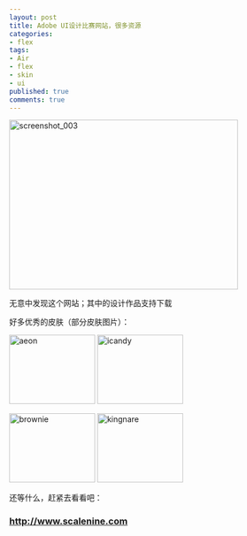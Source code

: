 ```yaml
---
layout: post
title: Adobe UI设计比赛网站，很多资源
categories:
- flex
tags:
- Air
- flex
- skin
- ui
published: true
comments: true
---
```

<p><img class="alignnone size-full wp-image-370" title="screenshot_003" src="{{site.url}}/media/2009/03/screenshot_003.png" alt="screenshot_003" width="413" height="307" /></p>

<p>无意中发现这个网站；其中的设计作品支持下载</p>

<p>好多优秀的皮肤（部分皮肤图片）：</p>

<p><img class="alignnone size-full wp-image-371" title="aeon" src="{{site.url}}/media/2009/03/aeon.jpg" alt="aeon" width="155" height="125" /> <img class="alignnone size-full wp-image-373" title="icandy" src="{{site.url}}/media/2009/03/icandy.jpg" alt="icandy" width="155" height="125" /></p>

<p><img class="alignnone size-full wp-image-372" title="brownie" src="{{site.url}}/media/2009/03/brownie.jpg" alt="brownie" width="155" height="125" /> <img class="alignnone size-full wp-image-374" title="kingnare" src="{{site.url}}/media/2009/03/kingnare.jpg" alt="kingnare" width="155" height="125" /></p>

<p>还等什么，赶紧去看看吧：
<h3><a href="http://www.scalenine.com" target="_blank"><strong>http://www.scalenine.com</strong></a></h3></p>
